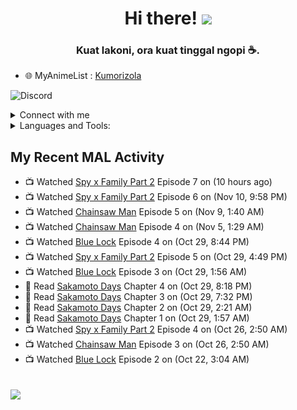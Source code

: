 <h1 align="center">Hi there! <img src="https://media.giphy.com/media/hvRJCLFzcasrR4ia7z/giphy.gif" width="25px"> </h1>
<h3 align="center">Kuat lakoni, ora kuat tinggal ngopi ☕.</h3>

- 🌐 MyAnimeList : [Kumorizola](https://myanimelist.net/animelist/Kumorizola)

![Discord](https://discord.c99.nl/widget/theme-3/761213268009943051.png)
<details>
      <summary>Connect with me</summary>
    <p align="left">
        <a href="https://www.facebook.com/kumori.hartley.1" target="blank"><img align="center"
                src="https://raw.githubusercontent.com/rahuldkjain/github-profile-readme-generator/master/src/images/icons/Social/facebook.svg"
                alt="kumori hartley" height="30" width="40" /></a>
        <a href="https://www.instagram.com/kumorizola/" target="blank"><img align="center"
                src="https://raw.githubusercontent.com/rahuldkjain/github-profile-readme-generator/master/src/images/icons/Social/instagram.svg"
                alt="kumorizola" height="30" width="40" /></a>
        <a href="https://discord.com" target="blank"><img align="center"
                src="https://raw.githubusercontent.com/rahuldkjain/github-profile-readme-generator/master/src/images/icons/Social/discord.svg"
                alt="Kumori#5882" height="30" width="40" /></a>
    </p>
</details>

<details>
    <summary align="left">Languages and Tools:</summary>
<p align="left">
      <a href="https://www.w3schools.com/css/" target="_blank">
        <img src="https://raw.githubusercontent.com/devicons/devicon/master/icons/css3/css3-original-wordmark.svg"
            alt="css3" width="40" height="40" /> </a> <a href="https://www.w3.org/html/" target="_blank"> <img
            src="https://raw.githubusercontent.com/devicons/devicon/master/icons/html5/html5-original-wordmark.svg"
            alt="html5" width="40" height="40" /> </a> <a href="https://www.java.com" target="_blank"> <img
            src="https://raw.githubusercontent.com/devicons/devicon/master/icons/java/java-original.svg" alt="java"
            width="40" height="40" /> </a> <a href="https://developer.mozilla.org/en-US/docs/Web/JavaScript"
            target="_blank"> <img
            src="https://raw.githubusercontent.com/devicons/devicon/master/icons/javascript/javascript-original.svg"
            alt="javascript" width="40" height="40" /> </a> <a href="https://nodejs.org" target="_blank"> <img
            src="https://raw.githubusercontent.com/devicons/devicon/master/icons/nodejs/nodejs-original-wordmark.svg"
            alt="nodejs" width="40" height="40" /> </a> <a href="https://www.python.org" target="_blank"> <img
            src="https://raw.githubusercontent.com/devicons/devicon/master/icons/python/python-original.svg"
            alt="python" width="40" height="40" /> </a> <a href="https://www.typescriptlang.org/" target="_blank"> <img
            src="https://raw.githubusercontent.com/devicons/devicon/master/icons/typescript/typescript-original.svg" 
            alt="typescript" width="40" height="40" /> </a> <a href="https://www.photoshop.com/en" target="_blank"> <img
            src="https://upload.wikimedia.org/wikipedia/commons/a/af/Adobe_Photoshop_CC_icon.svg" alt="photoshop" width="40" height="40"/> </a>
            <a href="https://www.adobe.com/products/premiere.html" target="_blank"> <img
            src="https://upload.wikimedia.org/wikipedia/commons/4/40/Adobe_Premiere_Pro_CC_icon.svg" alt="Premiere pro" width="40" height="40"/> </a>
            <a href="https://www.adobe.com/in/products/illustrator.html" target="_blank"> <img 
            src="https://upload.wikimedia.org/wikipedia/commons/f/fb/Adobe_Illustrator_CC_icon.svg" alt="illustrator" width="40" height="40"/> </a>
      
 </details>
 
 <h2> My Recent MAL Activity</h2>
<!-- MAL_ACTIVITY:start -->

- 📺 Watched [Spy x Family Part 2](https://MyAnimeList.net/anime.php?id=50602) Episode 7 on (10 hours ago)
- 📺 Watched [Spy x Family Part 2](https://MyAnimeList.net/anime.php?id=50602) Episode 6 on (Nov 10, 9:58 PM)
- 📺 Watched [Chainsaw Man](https://MyAnimeList.net/anime.php?id=44511) Episode 5 on (Nov 9, 1:40 AM)
- 📺 Watched [Chainsaw Man](https://MyAnimeList.net/anime.php?id=44511) Episode 4 on (Nov 5, 1:29 AM)
- 📺 Watched [Blue Lock](https://MyAnimeList.net/anime.php?id=49596) Episode 4 on (Oct 29, 8:44 PM)
- 📺 Watched [Spy x Family Part 2](https://MyAnimeList.net/anime.php?id=50602) Episode 5 on (Oct 29, 4:49 PM)
- 📺 Watched [Blue Lock](https://MyAnimeList.net/anime.php?id=49596) Episode 3 on (Oct 29, 1:56 AM)
- 📖 Read [Sakamoto Days](https://MyAnimeList.net/manga.php?id=131334) Chapter 4 on (Oct 29, 8:18 PM)
- 📖 Read [Sakamoto Days](https://MyAnimeList.net/manga.php?id=131334) Chapter 3 on (Oct 29, 7:32 PM)
- 📖 Read [Sakamoto Days](https://MyAnimeList.net/manga.php?id=131334) Chapter 2 on (Oct 29, 2:21 AM)
- 📖 Read [Sakamoto Days](https://MyAnimeList.net/manga.php?id=131334) Chapter 1 on (Oct 29, 1:57 AM)
- 📺 Watched [Spy x Family Part 2](https://MyAnimeList.net/anime.php?id=50602) Episode 4 on (Oct 26, 2:50 AM)
- 📺 Watched [Chainsaw Man](https://MyAnimeList.net/anime.php?id=44511) Episode 3 on (Oct 26, 2:50 AM)
- 📺 Watched [Blue Lock](https://MyAnimeList.net/anime.php?id=49596) Episode 2 on (Oct 22, 3:04 AM)

<!-- MAL_ACTIVITY:end -->

  
<h2 align="left"> <img src="https://media.discordapp.net/attachments/918405470073520168/919220018355523584/ezgif.com-gif-maker_1.gif">
